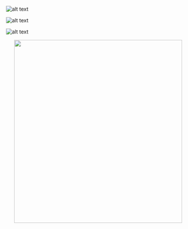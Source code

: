 ![alt text](https://images.gr-assets.com/polls/1380398422p7/91309.jpg)

![alt text](https://images-na.ssl-images-amazon.com/images/I/91z2qkJKyIL.jpg)

![alt text](https://storage.googleapis.com/universe-of-marissa-meyer-production/uploads/images/lunarchroniclesboxedsetTP.width-400.png)

<p align="center">
  <img width="460" height="500" src="https://images.gr-assets.com/polls/1380398422p7/91309.jpg">
</p>
